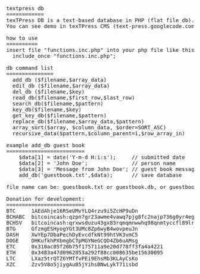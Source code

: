 <pre>

textpress db
============
texTPress DB is a text-based database in PHP (flat file db). 
You can see demo in texTPress CMS (text-press.googlecode.com)

how to use
==========
insert file "functions.inc.php" into your php file like this:
  include_once "functions.inc.php";
    
db command list
===============
  add_db ($filename,$array_data)
  edit_db ($filename,$array_data)
  del_db ($filename,$key)
  read_db($filename,$first_row,$last_row)
  search_db($filename,$pattern)
  key_db($filename,$key)
  get_key_db($filename,$pattern)
  replace_db($filename,$array_data,$pattern)
  array_sort($array, $column_data, $order=SORT_ASC)
  recursive_data($pattern,$column_parent=1,$row_array_in)

example add_db guest book
=========================
	$data[1] = date('Y-m-d H:i:s');     // submitted date
	$data[2] = 'John Doe';              // person name
	$data[3] = 'Message from John Doe'; // guest book message
	add_db('guestbook.txt',$data);		// save database
	
file name can be: guestbook.txt or guestbook.db, or guestbook or whatever

Donation for development:
=========================
BTC 	1AEdAhje16RSeUMvYLQ4rzu9i5ZcHP9uDn
BCHABC 	bitcoincash:qzpn7gr23awme4vawq7pjg8fc2najp736g0yr4eg0q
BCHSV 	bitcoincash:qrxwsduzu43gx83rqmqmnwwhq98qnmtyccfl89lr2p
BTG 	GfzmgESHyogYGt3UMc8Zp6wyB4wovpeuJn
DASH 	XwYEp7DbaPechDyEvcdfkNt99htVK3vmC5
DOGE 	DHKufkhPXbmgbCTpMGYNeGCQD4Zb6uAMsg
ETC 	0x310ac05f20b75f175711a9e20d778ff3fa4a4221
ETH 	0x3483a47d0962853a292f88cc008635be15630095
LTC 	LXaz5trQTZ6YMTfvPEi9EhsMb3KLAyCsKo
XZC 	Zzv5V8o5jiygAu85jYihsBNwLykT71isbd
</pre>
